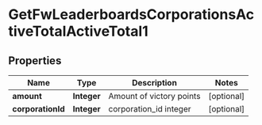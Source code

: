 
# GetFwLeaderboardsCorporationsActiveTotalActiveTotal1

## Properties
Name | Type | Description | Notes
------------ | ------------- | ------------- | -------------
**amount** | **Integer** | Amount of victory points |  [optional]
**corporationId** | **Integer** | corporation_id integer |  [optional]



